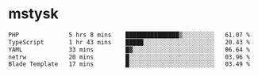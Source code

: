 # mstysk

<!--START_SECTION:waka-->

```txt
PHP              5 hrs 8 mins    ███████████████▒░░░░░░░░░   61.07 %
TypeScript       1 hr 43 mins    █████░░░░░░░░░░░░░░░░░░░░   20.43 %
YAML             33 mins         █▓░░░░░░░░░░░░░░░░░░░░░░░   06.64 %
netrw            20 mins         █░░░░░░░░░░░░░░░░░░░░░░░░   03.96 %
Blade Template   17 mins         █░░░░░░░░░░░░░░░░░░░░░░░░   03.49 %
```

<!--END_SECTION:waka-->
